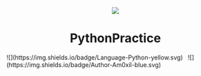 <div align=center><img src="https://ftp.bmp.ovh/imgs/2020/08/46341119c90d5ae8.png"></div>
<h1 style="text-align:center">PythonPractice</h1>
 ![](https://img.shields.io/badge/Language-Python-yellow.svg)&nbsp;&nbsp;&nbsp;![](https://img.shields.io/badge/Author-Am0xil-blue.svg)  




